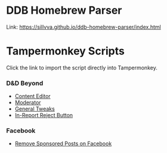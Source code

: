 # DDB Homebrew Parser

Link: https://sillvva.github.io/ddb-homebrew-parser/index.html

# Tampermonkey Scripts

Click the link to import the script directly into Tampermonkey.

### D&D Beyond

- [Content Editor](https://sillvva.github.io/tampermonkey/ddb.content.editor.user.js)
- [Moderator](https://sillvva.github.io/tampermonkey/ddb.moderator.user.js)
- [General Tweaks](https://sillvva.github.io/tampermonkey/ddb.tweaks.user.js)
- [In-Report Reject Button](https://sillvva.github.io/tampermonkey/ddb.in-report.reject.button.user.js)

### Facebook

- [Remove Sponsored Posts on Facebook](https://sillvva.github.io/tampermonkey/no-facebook-ads.user.js)
